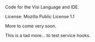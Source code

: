 Code for the Visi Language and IDE.

License: Mozilla Public License 1.1

More to come very soon.

This is a tad more... to test service hooks.
